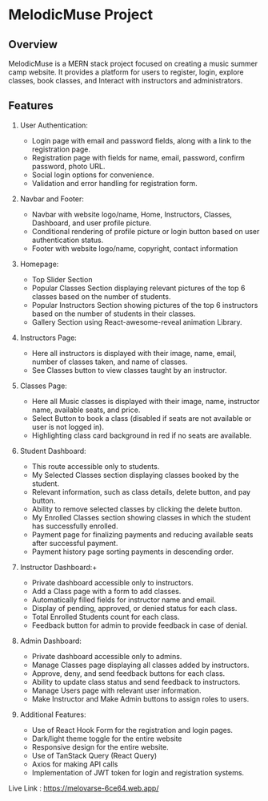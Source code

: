 # MelodicMuse Project

## Overview

MelodicMuse is a MERN stack project focused on creating a music summer camp website. It provides a platform for users to register, login, explore classes, book classes, and Interact with instructors and administrators.

## Features

1. User Authentication:

   - Login page with email and password fields, along with a link to the registration page.
   - Registration page with fields for name, email, password, confirm password, photo URL.
   - Social login options for convenience.
   - Validation and error handling for registration form.

2. Navbar and Footer:

   - Navbar with website logo/name, Home, Instructors, Classes, Dashboard, and user profile picture.
   - Conditional rendering of profile picture or login button based on user authentication status.
   - Footer with website logo/name, copyright, contact information

3. Homepage:

   - Top Slider Section
   - Popular Classes Section displaying relevant pictures of the top 6 classes based on the number of students.
   - Popular Instructors Section showing pictures of the top 6 instructors based on the number of students in their classes.
   - Gallery Section using React-awesome-reveal animation Library.

4. Instructors Page:

   - Here all instructors is displayed with their image, name, email, number of classes taken, and name of classes.
   - See Classes button to view classes taught by an instructor.

5. Classes Page:

   - Here all Music classes is displayed with their image, name, instructor name, available seats, and price.
   - Select Button to book a class (disabled if seats are not available or user is not logged in).
   - Highlighting class card background in red if no seats are available.

6. Student Dashboard:

   - This route accessible only to students.
   - My Selected Classes section displaying classes booked by the student.
   - Relevant information, such as class details, delete button, and pay button.
   - Ability to remove selected classes by clicking the delete button.
   - My Enrolled Classes section showing classes in which the student has successfully enrolled.
   - Payment page for finalizing payments and reducing available seats after successful payment.
   - Payment history page sorting payments in descending order.

7. Instructor Dashboard:+

   - Private dashboard accessible only to instructors.
   - Add a Class page with a form to add classes.
   - Automatically filled fields for instructor name and email.
   - Display of pending, approved, or denied status for each class.
   - Total Enrolled Students count for each class.
   - Feedback button for admin to provide feedback in case of denial.

8. Admin Dashboard:

   - Private dashboard accessible only to admins.
   - Manage Classes page displaying all classes added by instructors.
   - Approve, deny, and send feedback buttons for each class.
   - Ability to update class status and send feedback to instructors.
   - Manage Users page with relevant user information.
   - Make Instructor and Make Admin buttons to assign roles to users.

9. Additional Features:
   - Use of React Hook Form for the registration and login pages.
   - Dark/light theme toggle for the entire website
   - Responsive design for the entire website.
   - Use of TanStack Query (React Query)
   - Axios for making API calls
   - Implementation of JWT token for login and registration systems.

Live Link : https://melovarse-6ce64.web.app/
